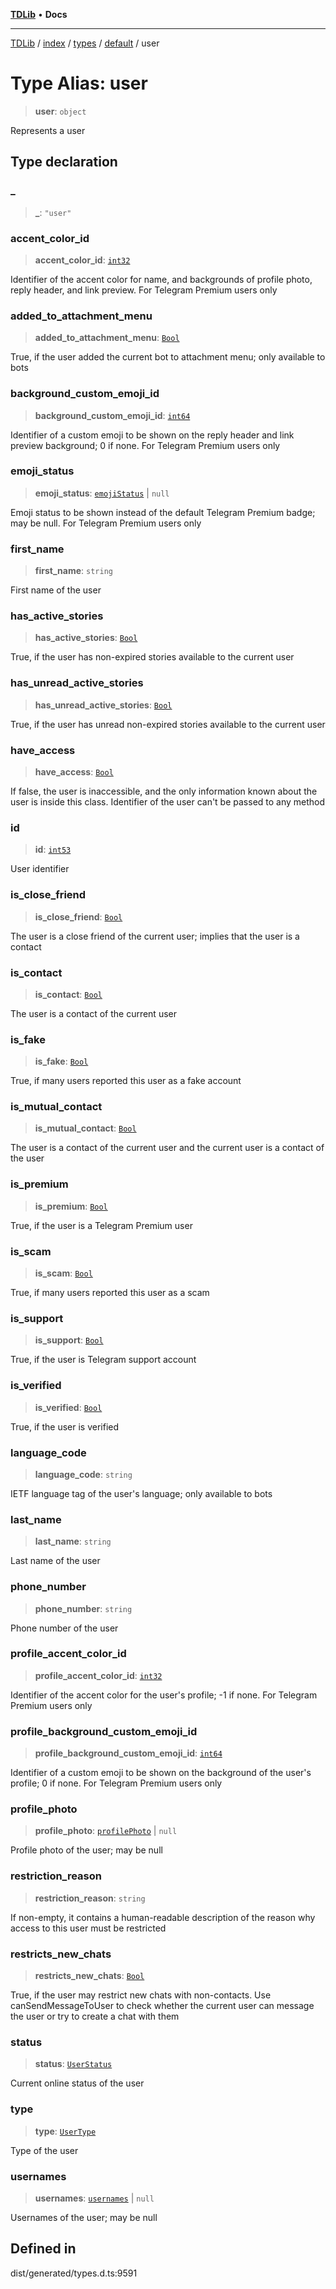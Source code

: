 [**TDLib**](../../../../../../README.md) • **Docs**

***

[TDLib](../../../../../../modules.md) / [index](../../../../../README.md) / [types](../../../README.md) / [default](../README.md) / user

# Type Alias: user

> **user**: `object`

Represents a user

## Type declaration

### \_

> **\_**: `"user"`

### accent\_color\_id

> **accent\_color\_id**: [`int32`](int32.md)

Identifier of the accent color for name, and backgrounds of profile photo, reply header, and link preview. For Telegram Premium users only

### added\_to\_attachment\_menu

> **added\_to\_attachment\_menu**: [`Bool`](Bool.md)

True, if the user added the current bot to attachment menu; only available to bots

### background\_custom\_emoji\_id

> **background\_custom\_emoji\_id**: [`int64`](int64.md)

Identifier of a custom emoji to be shown on the reply header and link preview background; 0 if none. For Telegram Premium users only

### emoji\_status

> **emoji\_status**: [`emojiStatus`](emojiStatus.md) \| `null`

Emoji status to be shown instead of the default Telegram Premium badge; may be null. For Telegram Premium users only

### first\_name

> **first\_name**: `string`

First name of the user

### has\_active\_stories

> **has\_active\_stories**: [`Bool`](Bool.md)

True, if the user has non-expired stories available to the current user

### has\_unread\_active\_stories

> **has\_unread\_active\_stories**: [`Bool`](Bool.md)

True, if the user has unread non-expired stories available to the current user

### have\_access

> **have\_access**: [`Bool`](Bool.md)

If false, the user is inaccessible, and the only information known about the user is inside this class. Identifier of the user can't be passed to any method

### id

> **id**: [`int53`](int53.md)

User identifier

### is\_close\_friend

> **is\_close\_friend**: [`Bool`](Bool.md)

The user is a close friend of the current user; implies that the user is a contact

### is\_contact

> **is\_contact**: [`Bool`](Bool.md)

The user is a contact of the current user

### is\_fake

> **is\_fake**: [`Bool`](Bool.md)

True, if many users reported this user as a fake account

### is\_mutual\_contact

> **is\_mutual\_contact**: [`Bool`](Bool.md)

The user is a contact of the current user and the current user is a contact of the user

### is\_premium

> **is\_premium**: [`Bool`](Bool.md)

True, if the user is a Telegram Premium user

### is\_scam

> **is\_scam**: [`Bool`](Bool.md)

True, if many users reported this user as a scam

### is\_support

> **is\_support**: [`Bool`](Bool.md)

True, if the user is Telegram support account

### is\_verified

> **is\_verified**: [`Bool`](Bool.md)

True, if the user is verified

### language\_code

> **language\_code**: `string`

IETF language tag of the user's language; only available to bots

### last\_name

> **last\_name**: `string`

Last name of the user

### phone\_number

> **phone\_number**: `string`

Phone number of the user

### profile\_accent\_color\_id

> **profile\_accent\_color\_id**: [`int32`](int32.md)

Identifier of the accent color for the user's profile; -1 if none. For Telegram Premium users only

### profile\_background\_custom\_emoji\_id

> **profile\_background\_custom\_emoji\_id**: [`int64`](int64.md)

Identifier of a custom emoji to be shown on the background of the user's profile; 0 if none. For Telegram Premium users only

### profile\_photo

> **profile\_photo**: [`profilePhoto`](profilePhoto.md) \| `null`

Profile photo of the user; may be null

### restriction\_reason

> **restriction\_reason**: `string`

If non-empty, it contains a human-readable description of the reason why access to this user must be restricted

### restricts\_new\_chats

> **restricts\_new\_chats**: [`Bool`](Bool.md)

True, if the user may restrict new chats with non-contacts. Use canSendMessageToUser to check whether the current user can message the user or try to create a chat with them

### status

> **status**: [`UserStatus`](UserStatus.md)

Current online status of the user

### type

> **type**: [`UserType`](UserType.md)

Type of the user

### usernames

> **usernames**: [`usernames`](usernames.md) \| `null`

Usernames of the user; may be null

## Defined in

dist/generated/types.d.ts:9591
